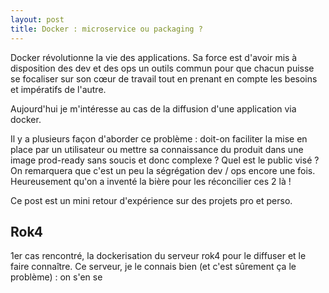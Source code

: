```yaml
---
layout: post
title: Docker : microservice ou packaging ?
---
```


Docker révolutionne la vie des applications. Sa force est d'avoir mis à disposition des dev et des ops un outils commun pour que chacun puisse se focaliser sur son cœur de travail tout en prenant en compte les besoins et impératifs de l'autre. 

Aujourd'hui je m'intéresse au cas de la diffusion d'une application via docker.

Il y a plusieurs façon d'aborder ce problème : doit-on faciliter la mise en place par un utilisateur ou mettre sa connaissance du produit dans une image prod-ready sans soucis et donc complexe ? Quel est le public visé ? On remarquera que c'est un peu la ségrégation dev / ops encore une fois. Heureusement qu'on a inventé la bière pour les réconcilier ces 2 là !

Ce post est un mini retour d'expérience sur des projets pro et perso.

## Rok4

1er cas rencontré, la dockerisation du serveur rok4 pour le diffuser et le faire connaître. Ce serveur, je le connais bien (et c'est sûrement ça le problème) : on s'en se
